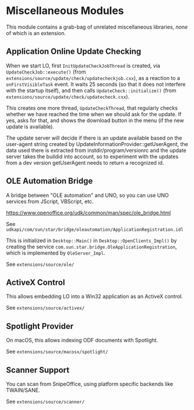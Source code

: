 # Miscellaneous Modules

This module contains a grab-bag of unrelated miscellaneous libraries, *none* of
which is an extension.

## Application Online Update Checking

When we start LO, first `InitUpdateCheckJobThread` is created, via
`UpdateCheckJob::execute()` (from `extensions/source/update/check/updatecheckjob.cxx`),
as a reaction to a `onFirstVisibleTask` event. It waits 25 seconds (so that it
does not interfere with the startup itself), and then calls
`UpdateCheck::initialize()` (from `extensions/source/update/check/updatecheck.cxx`).

This creates one more thread, `UpdateCheckThread`, that regularly checks whether
we have reached the time when we should ask for the update.  If yes, asks for
that, and shows the download button in the menu (if the new update is
available).

The update server will decide if there is an update available based on the user-agent
string created by UpdateInformationProvider::getUserAgent, the data used there is
extracted from instdir/program/versionrc and the update server takes the buildid into
account, so to experiment with the updates from a dev version getUserAgent needs
to return a recognized id.

## OLE Automation Bridge

A bridge between "OLE automation" and UNO, so you can use UNO services
from JScript, VBScript, etc.

<https://www.openoffice.org/udk/common/man/spec/ole_bridge.html>

See `udkapi/com/sun/star/bridge/oleautomation/ApplicationRegistration.idl`

This is initialized in `Desktop::Main()` in `Desktop::OpenClients_Impl()`
by creating the service `com.sun.star.bridge.OleApplicationRegistration`,
which is implemented by `OleServer_Impl`.

See `extensions/source/ole/`

## ActiveX Control

This allows embedding LO into a Win32 application as an ActiveX control.

See `extensions/source/activex/`

## Spotlight Provider

On macOS, this allows indexing ODF documents with Spotlight.

See `extensions/source/macosx/spotlight/`

## Scanner Support

You can scan from SnipeOffice, using platform specific backends like TWAIN/SANE.

See `extensions/source/scanner/`

